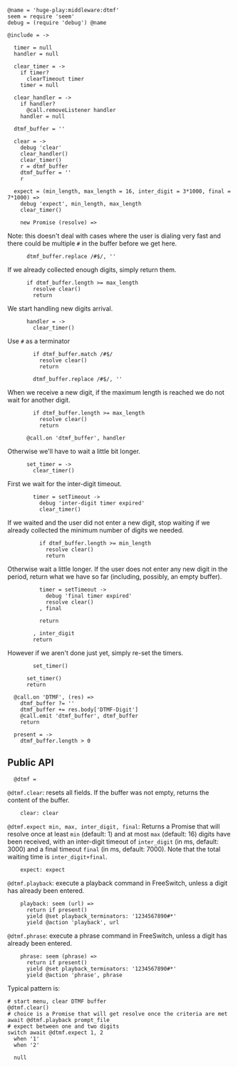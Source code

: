     @name = 'huge-play:middleware:dtmf'
    seem = require 'seem'
    debug = (require 'debug') @name

    @include = ->

      timer = null
      handler = null

      clear_timer = ->
        if timer?
          clearTimeout timer
        timer = null

      clear_handler = ->
        if handler?
          @call.removeListener handler
        handler = null

      dtmf_buffer = ''

      clear = ->
        debug 'clear'
        clear_handler()
        clear_timer()
        r = dtmf_buffer
        dtmf_buffer = ''
        r

      expect = (min_length, max_length = 16, inter_digit = 3*1000, final = 7*1000) =>
        debug 'expect', min_length, max_length
        clear_timer()

        new Promise (resolve) =>

Note: this doesn't deal with cases where the user is dialing very fast and there could be multiple `#` in the buffer before we get here.

          dtmf_buffer.replace /#$/, ''

If we already collected enough digits, simply return them.

          if dtmf_buffer.length >= max_length
            resolve clear()
            return

We start handling new digits arrival.

          handler = ->
            clear_timer()

Use `#` as a terminator

            if dtmf_buffer.match /#$/
              resolve clear()
              return

            dtmf_buffer.replace /#$/, ''

When we receive a new digit, if the maximum length is reached we do not wait for another digit.

            if dtmf_buffer.length >= max_length
              resolve clear()
              return

          @call.on 'dtmf_buffer', handler

Otherwise we'll have to wait a little bit longer.

          set_timer = ->
            clear_timer()

First we wait for the inter-digit timeout.

            timer = setTimeout ->
              debug 'inter-digit timer expired'
              clear_timer()

If we waited and the user did not enter a new digit, stop waiting if we already collected the minimum number of digits we needed.

              if dtmf_buffer.length >= min_length
                resolve clear()
                return

Otherwise wait a little longer. If the user does not enter any new digit in the period, return what we have so far (including, possibly, an empty buffer).

              timer = setTimeout ->
                debug 'final timer expired'
                resolve clear()
              , final

              return

            , inter_digit
            return

However if we aren't done just yet, simply re-set the timers.

            set_timer()

          set_timer()
          return

      @call.on 'DTMF', (res) =>
        dtmf_buffer ?= ''
        dtmf_buffer += res.body['DTMF-Digit']
        @call.emit 'dtmf_buffer', dtmf_buffer
        return

      present = ->
        dtmf_buffer.length > 0

Public API
----------

      @dtmf =

`@dtmf.clear`: resets all fields. If the buffer was not empty, returns the content of the buffer.

        clear: clear

`@dtmf.expect min, max, inter_digit, final`: Returns a Promise that will resolve once at least `min` (default: 1) and at most `max` (default: 16) digits have been received, with an inter-digit timeout of `inter_digit` (in ms, default: 3000) and a final timeout `final` (in ms, default: 7000). Note that the total waiting time is `inter_digit+final`.

        expect: expect

`@dtmf.playback`: execute a playback command in FreeSwitch, unless a digit has already been entered.

        playback: seem (url) =>
          return if present()
          yield @set playback_terminators: '1234567890#*'
          yield @action 'playback', url

`@dtmf.phrase`: execute a phrase command in FreeSwitch, unless a digit has already been entered.

        phrase: seem (phrase) =>
          return if present()
          yield @set playback_terminators: '1234567890#*'
          yield @action 'phrase', phrase

Typical pattern is:
```
# start menu, clear DTMF buffer
@dtmf.clear()
# choice is a Promise that will get resolve once the criteria are met
await @dtmf.playback prompt_file
# expect between one and two digits
switch await @dtmf.expect 1, 2
  when '1'
  when '2'
```

      null

